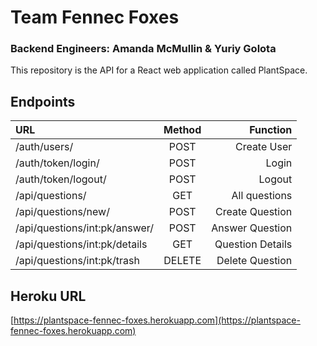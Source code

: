 # Team Fennec Foxes
### Backend Engineers: Amanda McMullin & Yuriy Golota

This repository is the API for a React web application called PlantSpace.

## Endpoints

URL          | Method | Function
:-------------|:--------:|--------------------:
/auth/users/ |  POST  | Create User 
/auth/token/login/ | POST | Login
/auth/token/logout/ | POST | Logout
/api/questions/ | GET | All questions
/api/questions/new/ | POST | Create Question
/api/questions/int:pk/answer/ | POST | Answer Question
/api/questions/int:pk/details | GET | Question Details
/api/questions/int:pk/trash | DELETE | Delete Question


## Heroku URL

[https://plantspace-fennec-foxes.herokuapp.com](https://plantspace-fennec-foxes.herokuapp.com)